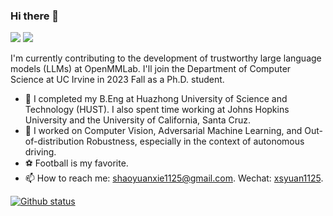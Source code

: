 ### Hi there 👋

[![](https://img.shields.io/badge/🌐%20%20%20Homepage-red??&style=flat-square)](https://daniel-xsy.github.io/)
[![](https://img.shields.io/badge/Google%20Scholar-%234285F4.svg?&style=flat-square&logo=google-scholar&logoColor=white)](https://scholar.google.com/citations?hl=zh-CN&user=s1m55YoAAAAJ)

I'm currently contributing to the development of trustworthy large language models (LLMs) at OpenMMLab. I'll join the Department of Computer Science at UC Irvine in 2023 Fall as a Ph.D. student.

- 🔬 I completed my B.Eng at Huazhong University of Science and Technology (HUST). I also spent time working at Johns Hopkins University and the University of California, Santa Cruz.
- 🔭 I worked on Computer Vision, Adversarial Machine Learning, and Out-of-distribution Robustness, especially in the context of autonomous driving.
- ⚽ Football is my favorite.
- 📫 How to reach me: shaoyuanxie1125@gmail.com. Wechat: [xsyuan1125]().


[![Github status](https://github-readme-stats.vercel.app/api?username=Daniel-xsy)]()
